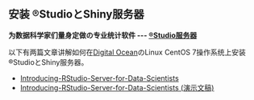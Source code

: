 ## 安装 ®StudioとShiny服务器

**为数据科学家们量身定做の专业统计软件 --- [®Studio服务器](https://www.rstudio.com/)**

  以下有两篇文章讲解如何在[Digital Ocean](https://m.do.co/c/aabb124120d0)のLinux CentOS 7操作系统上安装®StudioとShiny服务器。

  - [Introducing-RStudio-Server-for-Data-Scientists](https://beta.rstudioconnect.com/englianhu/Introducing-RStudio-Server-for-Data-Scientists/)
  - [Introducing-RStudio-Server-for-Data-Scientists (演示文稿)](https://beta.rstudioconnect.com/englianhu/Introducing-RStudio-Server-for-Data-Scientists-Slides/)
 

